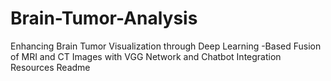 # Brain-Tumor-Analysis
Enhancing Brain Tumor Visualization through Deep Learning -Based Fusion of MRI and CT Images with VGG Network and Chatbot Integration  Resources  Readme
